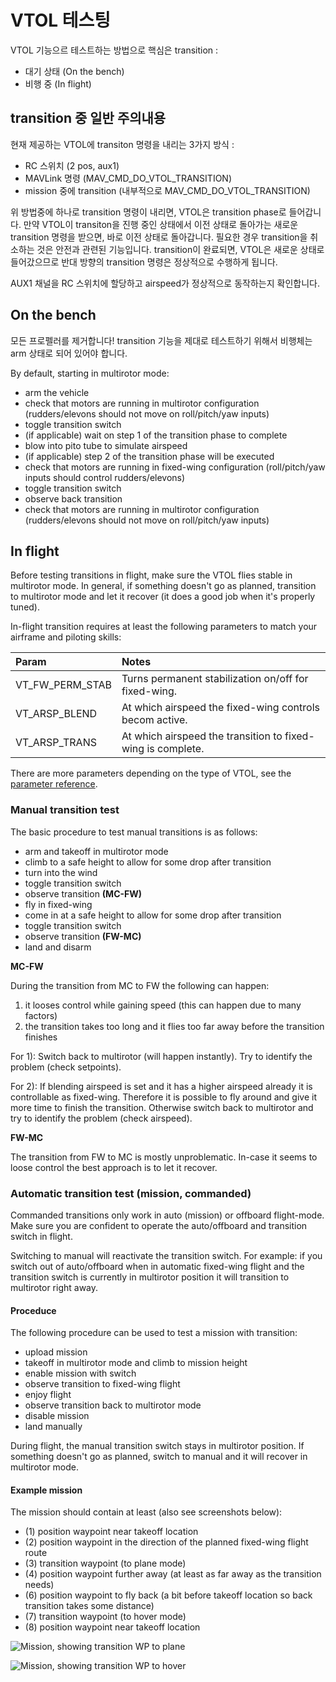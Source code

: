 # VTOL 테스팅

VTOL 기능으르 테스트하는 방법으로 핵심은 transition :

  * 대기 상태 (On the bench)
  * 비행 중 (In flight)

## transition 중 일반 주의내용

현재 제공하는 VTOL에 transiton 명령을 내리는 3가지 방식 :

  * RC 스위치 (2 pos, aux1)
  * MAVLink 명령 (MAV_CMD_DO_VTOL_TRANSITION)
  * mission 중에 transition (내부적으로 MAV_CMD_DO_VTOL_TRANSITION)

위 방법중에 하나로 transition 명령이 내리면, VTOL은 transition phase로 들어갑니다. 만약 VTOL이 transiton을 진행 중인 상태에서 이전 상태로 돌아가는 새로운 transition 명령을 받으면, 바로 이전 상태로 돌아갑니다. 필요한 경우 transition을 취소하는 것은 안전과 관련된 기능입니다. transition이 완료되면, VTOL은 새로운 상태로 들어갔으므로 반대 방향의 transition 명령은 정상적으로 수행하게 됩니다.

<aside class="note">
AUX1 채널을 RC 스위치에 할당하고 airspeed가 정상적으로 동작하는지 확인합니다.
</aside>

## On the bench

<aside class="caution">
모든 프로펠러를 제거합니다! transition 기능을 제대로 테스트하기 위해서 비행체는 arm 상태로 되어 있어야 합니다.
</aside>

By default, starting in multirotor mode:

  * arm the vehicle
  * check that motors are running in multirotor configuration (rudders/elevons should not move on roll/pitch/yaw inputs)
  * toggle transition switch
  * (if applicable) wait on step 1 of the transition phase to complete
  * blow into pito tube to simulate airspeed
  * (if applicable) step 2 of the transition phase will be executed
  * check that motors are running in fixed-wing configuration (roll/pitch/yaw inputs should control rudders/elevons)
  * toggle transition switch
  * observe back transition
  * check that motors are running in multirotor configuration (rudders/elevons should not move on roll/pitch/yaw inputs)

## In flight

<aside class="tip">
Before testing transitions in flight, make sure the VTOL flies stable in multirotor mode. In general, if something doesn't go as planned, transition to multirotor mode and let it recover (it does a good job when it's properly tuned).
</aside>

In-flight transition requires at least the following parameters to match your airframe and piloting skills:

| Param | Notes |
| :--- | :--- |
| VT_FW_PERM_STAB | Turns permanent stabilization on/off for fixed-wing. |
| VT_ARSP_BLEND | At which airspeed the fixed-wing controls becom active. |
| VT_ARSP_TRANS | At which airspeed the transition to fixed-wing is complete. |

There are more parameters depending on the type of VTOL, see the [parameter reference](https://pixhawk.org/firmware/parameters#vtol_attitude_control).

### Manual transition test

The basic procedure to test manual transitions is as follows:

  * arm and takeoff in multirotor mode
  * climb to a safe height to allow for some drop after transition
  * turn into the wind
  * toggle transition switch
  * observe transition **(MC-FW)**
  * fly in fixed-wing
  * come in at a safe height to allow for some drop after transition
  * toggle transition switch
  * observe transition **(FW-MC)**
  * land and disarm

**MC-FW**

During the transition from MC to FW the following can happen:

  1. it looses control while gaining speed (this can happen due to many factors)
  2. the transition takes too long and it flies too far away before the transition finishes

For 1): Switch back to multirotor (will happen instantly). Try to identify the problem (check setpoints).

For 2): If blending airspeed is set and it has a higher airspeed already it is controllable as fixed-wing. Therefore it is possible to fly around and give it more time to finish the transition. Otherwise switch back to multirotor and try to identify the problem (check airspeed).

**FW-MC**

The transition from FW to MC is mostly unproblematic. In-case it seems to loose control the best approach is to let it recover.

### Automatic transition test (mission, commanded)

Commanded transitions only work in auto (mission) or offboard flight-mode. Make sure you are confident to operate the auto/offboard and transition switch in flight.

Switching to manual will reactivate the transition switch. For example: if you switch out of auto/offboard when in automatic fixed-wing flight and the transition switch is currently in multirotor position it will transition to multirotor right away.

#### Proceduce

The following procedure can be used to test a mission with transition:

  * upload mission
  * takeoff in multirotor mode and climb to mission height
  * enable mission with switch
  * observe transition to fixed-wing flight
  * enjoy flight
  * observe transition back to multirotor mode
  * disable mission
  * land manually

During flight, the manual transition switch stays in multirotor position. If something doesn't go as planned, switch to manual and it will recover in multirotor mode.

#### Example mission

The mission should contain at least (also see screenshots below):

  * (1) position waypoint near takeoff location
  * (2) position waypoint in the direction of the planned fixed-wing flight route
  * (3) transition waypoint (to plane mode)
  * (4) position waypoint further away (at least as far away as the transition needs)
  * (6) position waypoint to fly back (a bit before takeoff location so back transition takes some distance)
  * (7) transition waypoint (to hover mode)
  * (8) position waypoint near takeoff location

![Mission, showing transition WP to plane](images/vtol/qgc_mission_example_a.png)

![Mission, showing transition WP to hover](images/vtol/qgc_mission_example_b.png)
